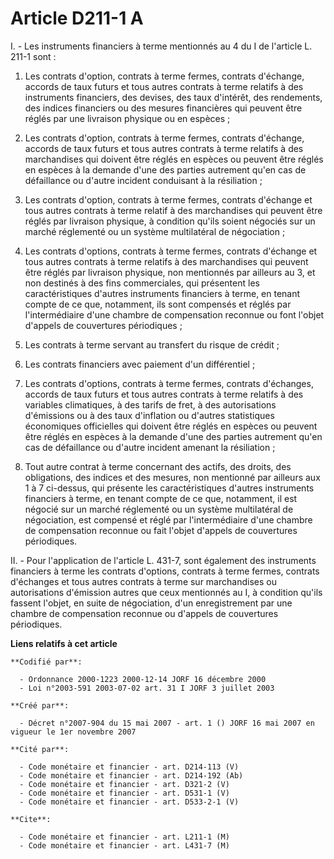 # Article D211-1 A

I. - Les instruments financiers à terme mentionnés au 4 du I de l'article L. 211-1 sont :

1. Les contrats d'option, contrats à terme fermes, contrats d'échange, accords de taux futurs et tous autres contrats à terme
relatifs à des instruments financiers, des devises, des taux d'intérêt, des rendements, des indices financiers ou des mesures
financières qui peuvent être réglés par une livraison physique ou en espèces ;

2. Les contrats d'option, contrats à terme fermes, contrats d'échange, accords de taux futurs et tous autres contrats à terme
relatifs à des marchandises qui doivent être réglés en espèces ou peuvent être réglés en espèces à la demande d'une des
parties autrement qu'en cas de défaillance ou d'autre incident conduisant à la résiliation ;

3. Les contrats d'option, contrats à terme fermes, contrats d'échange et tous autres contrats à terme relatif à des
marchandises qui peuvent être réglés par livraison physique, à condition qu'ils soient négociés sur un marché réglementé ou
un système multilatéral de négociation ;

4. Les contrats d'options, contrats à terme fermes, contrats d'échange et tous autres contrats à terme relatifs à des
marchandises qui peuvent être réglés par livraison physique, non mentionnés par ailleurs au 3, et non destinés à des fins
commerciales, qui présentent les caractéristiques d'autres instruments financiers à terme, en tenant compte de ce que,
notamment, ils sont compensés et réglés par l'intermédiaire d'une chambre de compensation reconnue ou font l'objet d'appels
de couvertures périodiques ;

5. Les contrats à terme servant au transfert du risque de crédit ;

6. Les contrats financiers avec paiement d'un différentiel ;

7. Les contrats d'options, contrats à terme fermes, contrats d'échanges, accords de taux futurs et tous autres contrats à
terme relatifs à des variables climatiques, à des tarifs de fret, à des autorisations d'émissions ou à des taux d'inflation
ou d'autres statistiques économiques officielles qui doivent être réglés en espèces ou peuvent être réglés en espèces à la
demande d'une des parties autrement qu'en cas de défaillance ou d'autre incident amenant la résiliation ;

8. Tout autre contrat à terme concernant des actifs, des droits, des obligations, des indices et des mesures, non mentionné
par ailleurs aux 1 à 7 ci-dessus, qui présente les caractéristiques d'autres instruments financiers à terme, en tenant compte
de ce que, notamment, il est négocié sur un marché réglementé ou un système multilatéral de négociation, est compensé et
réglé par l'intermédiaire d'une chambre de compensation reconnue ou fait l'objet d'appels de couvertures périodiques.

II. - Pour l'application de l'article L. 431-7, sont également des instruments financiers à terme les contrats d'options,
contrats à terme fermes, contrats d'échanges et tous autres contrats à terme sur marchandises ou autorisations d'émission
autres que ceux mentionnés au I, à condition qu'ils fassent l'objet, en suite de négociation, d'un enregistrement par une
chambre de compensation reconnue ou d'appels de couvertures périodiques.

**Liens relatifs à cet article**

	**Codifié par**:

	  - Ordonnance 2000-1223 2000-12-14 JORF 16 décembre 2000
	  - Loi n°2003-591 2003-07-02 art. 31 I JORF 3 juillet 2003

	**Créé par**:

	  - Décret n°2007-904 du 15 mai 2007 - art. 1 () JORF 16 mai 2007 en vigueur le 1er novembre 2007

	**Cité par**:

	  - Code monétaire et financier - art. D214-113 (V)
	  - Code monétaire et financier - art. D214-192 (Ab)
	  - Code monétaire et financier - art. D321-2 (V)
	  - Code monétaire et financier - art. D531-1 (V)
	  - Code monétaire et financier - art. D533-2-1 (V)

	**Cite**:

	  - Code monétaire et financier - art. L211-1 (M)
	  - Code monétaire et financier - art. L431-7 (M)
